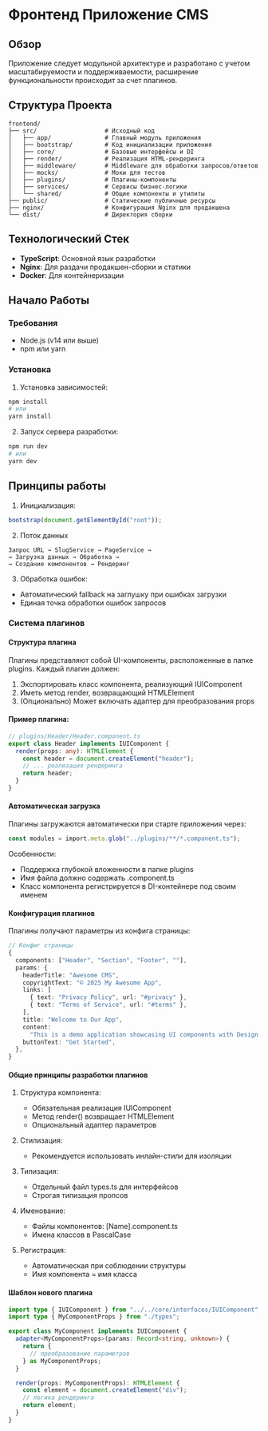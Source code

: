 # Фронтенд Приложение CMS

## Обзор

Приложение следует модульной архитектуре и разработано с учетом масштабируемости и поддерживаемости, расширение функциональности происходит за счет плагинов.

## Структура Проекта

```
frontend/
├── src/                   # Исходный код
│   ├── app/               # Главный модуль приложения
│   ├── bootstrap/         # Код инициализации приложения
│   ├── core/              # Базовые интерфейсы и DI
│   ├── render/            # Реализация HTML-рендеринга
│   ├── middleware/        # Middleware для обработки запросов/ответов
│   ├── mocks/             # Моки для тестов
│   ├── plugins/           # Плагины-компоненты
│   ├── services/          # Сервисы бизнес-логики
│   └── shared/            # Общие компоненты и утилиты
├── public/                # Статические публичные ресурсы
├── nginx/                 # Конфигурация Nginx для продакшена
└── dist/                  # Директория сборки
```

## Технологический Стек

- **TypeScript**: Основной язык разработки
- **Nginx**: Для раздачи продакшен-сборки и статики
- **Docker**: Для контейнеризации

## Начало Работы

### Требования

- Node.js (v14 или выше)
- npm или yarn

### Установка

1. Установка зависимостей:

```bash
npm install
# или
yarn install
```

2. Запуск сервера разработки:

```bash
npm run dev
# или
yarn dev
```

## Принципы работы

1. Инициализация:

```ts
bootstrap(document.getElementById("root"));
```

2. Поток данных

```
Запрос URL → SlugService → PageService →
→ Загрузка данных → Обработка →
→ Создание компонентов → Рендеринг
```

3. Обработка ошибок:

- Автоматический fallback на заглушку при ошибках загрузки
- Единая точка обработки ошибок запросов

### Система плагинов

#### Структура плагина

Плагины представляют собой UI-компоненты, расположенные в папке plugins. Каждый плагин должен:

1. Экспортировать класс компонента, реализующий IUIComponent
2. Иметь метод render, возвращающий HTMLElement
3. (Опционально) Может включать адаптер для преобразования props

#### Пример плагина:

```ts
// plugins/Header/Header.component.ts
export class Header implements IUIComponent {
  render(props: any): HTMLElement {
    const header = document.createElement("header");
    // ... реализация рендеринга
    return header;
  }
}
```

#### Автоматическая загрузка

Плагины загружаются автоматически при старте приложения через:

```ts
const modules = import.meta.glob("../plugins/**/*.component.ts");
```

Особенности:

- Поддержка глубокой вложенности в папке plugins
- Имя файла должно содержать .component.ts
- Класс компонента регистрируется в DI-контейнере под своим именем

#### Конфигурация плагинов

Плагины получают параметры из конфига страницы:

```ts
// Конфиг страницы
{
  components: ["Header", "Section", "Footer", ""],
  params: {
    headerTitle: "Awesome CMS",
    copyrightText: "© 2025 My Awesome App",
    links: [
      { text: "Privacy Policy", url: "#privacy" },
      { text: "Terms of Service", url: "#terms" },
    ],
    title: "Welcome to Our App",
    content:
      "This is a demo application showcasing UI components with Design Patterns (IoC, Adapters, Commands, etc)",
    buttonText: "Get Started",
  },
}
```

#### Общие принципы разработки плагинов

1. Структура компонента:

   - Обязательная реализация IUIComponent
   - Метод render() возвращает HTMLElement
   - Опциональный адаптер параметров

2. Стилизация:

   - Рекомендуется использовать инлайн-стили для изоляции

3. Типизация:

   - Отдельный файл types.ts для интерфейсов
   - Строгая типизация пропсов

4. Именование:

   - Файлы компонентов: [Name].component.ts
   - Имена классов в PascalCase

5. Регистрация:
   - Автоматическая при соблюдении структуры
   - Имя компонента = имя класса

#### Шаблон нового плагина

```ts
import type { IUIComponent } from "../../core/interfaces/IUIComponent";
import type { MyComponentProps } from "./types";

export class MyComponent implements IUIComponent {
  adapter<MyComponentProps>(params: Record<string, unknown>) {
    return {
      // преобразование параметров
    } as MyComponentProps;
  }

  render(props: MyComponentProps): HTMLElement {
    const element = document.createElement("div");
    // логика рендеринга
    return element;
  }
}
```
